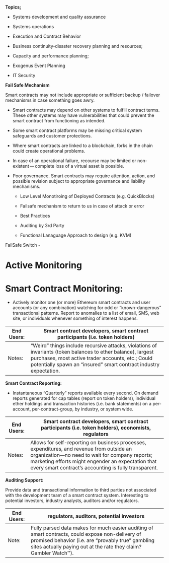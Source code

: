 # 

**Topics;**

  - Systems development and quality assurance

  - Systems operations

  - Execution and Contract Behavior

  - Business continuity-disaster recovery planning and resources;

  - Capacity and performance planning;

  - Exogenus Event Planning

  - IT Security

**Fail Safe Mechanism**

Smart contracts may not include appropriate or sufficient backup /
failover mechanisms in case something goes awry.

  - Smart contracts may depend on other systems to fulfill contract
    terms. These other systems may have vulnerabilities that could
    prevent the smart contract from functioning as intended.

  - Some smart contract platforms may be missing critical system
    safeguards and customer protections.

  - Where smart contracts are linked to a blockchain, forks in the chain
    could create operational problems.

  - In case of an operational failure, recourse may be limited or
    non-existent — complete loss of a virtual asset is possible.

  - Poor governance. Smart contracts may require attention, action, and
    possible revision subject to appropriate governance and liability
    mechanisms.
    
      - Low Level Monotiroing of Deployed Contracts (e.g. QuickBlocks)
    
      - Failsafe mechanism to return to us in case of attack or error
    
      - Best Practices
    
      - Auditing by 3rd Party
    
      - Functional Lanaguage Approach to design (e.g. KVM)

FailSafe Switch -

# Active Monitoring

# **Smart Contract Monitoring:**

  - Actively monitor one (or more) Ethereum smart contracts and user
    accounts (or any combination) watching for odd or “known-dangerous”
    transactional patterns. Report to anomalies to a list of email, SMS,
    web site, or individuals whenever something of interest happens.

| End Users: | Smart contract developers, smart contract participants (i.e. token holders)                                                                                                                                                           |
| ---------- | ------------------------------------------------------------------------------------------------------------------------------------------------------------------------------------------------------------------------------------- |
| Notes:     | “Weird” things include recursive attacks, violations of invariants (token balances to ether balance), largest purchases, most active trader accounts, etc.; Could potentially spawn an “insured” smart contract industry expectation. |

**Smart Contract Reporting:**

  - Instantaneous “Quarterly” reports available every second. On demand
    reports generated for cap tables (report on token holders),
    individual ether holdings and transaction histories (i.e. bank
    statements) on a per-account, per-contract-group, by industry, or
    system wide.

| End Users: | Smart contract developers, smart contract participants (i.e. token holders), economists, regulators                                                                                                                                                        |
| ---------- | ---------------------------------------------------------------------------------------------------------------------------------------------------------------------------------------------------------------------------------------------------------- |
| Notes:     | Allows for self-reporting on business processes, expenditures, and revenue from outside an organization—​no need to wait for company reports; marketing efforts might engender an expectation that every smart contract’s accounting is fully transparent. |

**Auditing Support:**

Provide data and transactional information to third parties not
associated with the development team of a smart contract system.
Interesting to potential investors, industry analysts, auditors and/or
regulators.

| End Users: | regulators, auditors, potential investors                                                                                                                                                                                 |
| ---------- | ------------------------------------------------------------------------------------------------------------------------------------------------------------------------------------------------------------------------- |
| Note:      | Fully parsed data makes for much easier auditing of smart contracts, could expose non-delivery of promised behavior (i.e. are “provably true” gambling sites actually paying out at the rate they claim? Gambler Watch™). |
